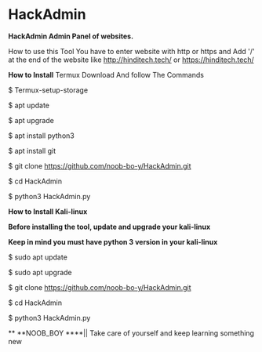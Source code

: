 # HackAdmin
****HackAdmin Admin Panel of websites.****

How to use this Tool You have to enter website with http or https and Add '/' at the end of the website like http://hinditech.tech/ or https://hinditech.tech/

**How to Install** Termux Download And follow The Commands

$ Termux-setup-storage

$ apt update

$ apt upgrade

$ apt install python3

$ apt install git

$ git clone https://github.com/noob-bo-y/HackAdmin.git

$ cd HackAdmin

$ python3 HackAdmin.py

****How to Install Kali-linux****

**Before installing the tool, update and upgrade your kali-linux**

**Keep in mind you must have python 3 version in your kali-linux**

$ sudo apt update

$ sudo apt upgrade

$ git clone https://github.com/noob-bo-y/HackAdmin.git

$ cd HackAdmin

$ python3 HackAdmin.py

**
**NOOB_BOY ****|| Take care of yourself and keep learning something new
